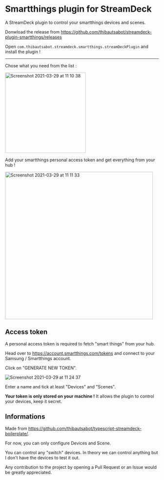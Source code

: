 # Smartthings plugin for StreamDeck

A StreamDeck plugin to control your smartthings devices and scenes.

Donwload the release from https://github.com/thibautsabot/streamdeck-plugin-smartthings/releases

Open `com.thibautsabot.streamdeck.smartthings.streamDeckPlugin` and install the plugin !

---

Chose what you need from the list :

<img width="264" alt="Screenshot 2021-03-29 at 11 10 38" src="https://user-images.githubusercontent.com/9283289/112819301-bd3e6d80-9084-11eb-86bd-a6e015268c9f.png">


Add your smartthings personal access token and get everything from your hub !

<img width="484" alt="Screenshot 2021-03-29 at 11 11 33" src="https://user-images.githubusercontent.com/9283289/112819309-c0395e00-9084-11eb-8bec-68d0f7cd8527.png">

## Access token

A personal access token is required to fetch "smart things" from your hub.

Head over to https://account.smartthings.com/tokens and connect to your Samsung / Smartthings account.

Click on "GENERATE NEW TOKEN".

![Screenshot 2021-03-29 at 11 24 37](https://user-images.githubusercontent.com/9283289/112819317-c29bb800-9084-11eb-882e-d54a4198c498.png)


Enter a name and tick at least "Devices" and "Scenes".

**Your token is only stored on your machine !** It allows the plugin to control your devices, keep it secret. 

## Informations

Made from https://github.com/thibautsabot/typescript-streamdeck-boilerplate/.

For now, you can only configure Devices and Scene.

You can control any "switch" devices. In theory we can control anything but I don't have the devices to test it out.

Any contribution to the project by opening a Pull Request or an Issue would be greatly appreciated.

